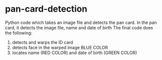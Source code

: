 # pan-card-detection
Python code which takes an image file and detects the pan card. In the pan card, it detects the image file, name and date of birth
The final code  does the following:
1) detects and warps the ID card
2) detects face in the warped image BLUE COLOR
3) locates name (RED COLOR) and date of birth (GREEN COLOR)
